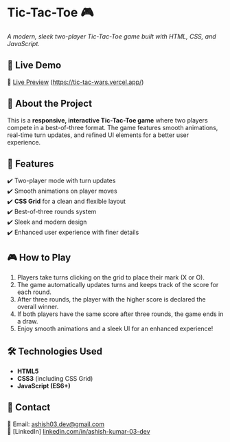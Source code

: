 # Tic-Tac-Toe 🎮  
*A modern, sleek two-player Tic-Tac-Toe game built with HTML, CSS, and JavaScript.*  

## 🚀 Live Demo  
🔗 [Live Preview](#) (https://tic-tac-wars.vercel.app/)

## 📌 About the Project  
This is a **responsive, interactive Tic-Tac-Toe game** where two players compete in a best-of-three format. The game features smooth animations, real-time turn updates, and refined UI elements for a better user experience.  

## 🎯 Features  
✔️ Two-player mode with turn updates  
✔️ Smooth animations on player moves  
✔️ **CSS Grid** for a clean and flexible layout  
✔️ Best-of-three rounds system  
✔️ Sleek and modern design  
✔️ Enhanced user experience with finer details  

## 🎮 How to Play  
1. Players take turns clicking on the grid to place their mark (X or O).  
2. The game automatically updates turns and keeps track of the score for each round.  
3. After three rounds, the player with the higher score is declared the overall winner.  
4. If both players have the same score after three rounds, the game ends in a draw.  
5. Enjoy smooth animations and a sleek UI for an enhanced experience!  

## 🛠️ Technologies Used  
- **HTML5**  
- **CSS3** (including CSS Grid)  
- **JavaScript (ES6+)**  

## 📧 Contact  
📩 Email: [ashish03.dev@gmail.com](mailto:ashish03.dev@gmail.com)  
🔗 [LinkedIn] [linkedin.com/in/ashish-kumar-03-dev](https://www.linkedin.com/in/ashish-kumar-03-dev)
